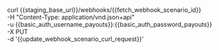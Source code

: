curl {{staging_base_url}}/webhooks/{{fetch_webhook_scenario_id}} \
    -H "Content-Type: application/vnd.json+api" \
    -u {{basic_auth_username_payouts}}:{{basic_auth_password_payouts}} \
    -X PUT \
    -d '{{update_webhook_scenario_curl_request}}'
